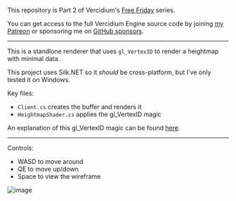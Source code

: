 This repository is Part 2 of Vercidium's [Free Friday](https://www.patreon.com/posts/101295613) series.

You can get access to the full Vercidium Engine source code by joining [my Patreon](https://www.patreon.com/vercidium) or sponsoring me on [GitHub sponsors](https://github.com/vercidium-patreon).

---

This is a standlone renderer that uses `gl_VertexID` to render a heightmap with minimal data.

This project uses Silk.NET so it *should* be cross-platform, but I've only tested it on Windows.

Key files:
- `Client.cs` creates the buffer and renders it
- `HeightmapShader.cs` applies the gl_VertexID magic

An explanation of this gl_VertexID magic can be found [here](https://www.youtube.com/watch?v=5zlfJW2VGLM).

---

Controls:
- WASD to move around
- QE to move up/down
- Space to view the wireframe

![image](https://github.com/vercidium-patreon/glvertexid/assets/12014138/322f4411-fa2b-4bf0-a740-dac7635b35f5)

